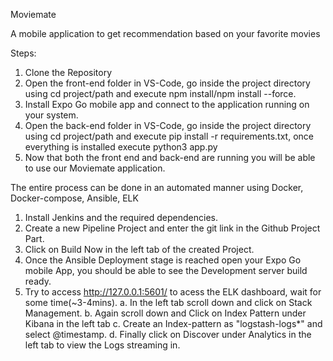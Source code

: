 M o v i e m a t e 

A mobile application to get recommendation based on your favorite movies

Steps:
1. Clone the Repository
2. Open the front-end folder in VS-Code, go inside the project directory using cd project/path
   and execute npm install/npm install --force.
4. Install Expo Go mobile app and connect to the application running on your system.
5. Open the back-end folder in VS-Code, go inside the project directory using cd project/path
   and execute pip install -r requirements.txt, once everything is installed execute python3 app.py
7. Now that both the front end and back-end are running you will be able to use our Moviemate application.

The entire process can be done in an automated manner using Docker, Docker-compose, Ansible, ELK
1. Install Jenkins and the required dependencies.
2. Create a new Pipeline Project and enter the git link in the Github Project Part.
3. Click on Build Now in the left tab of the created Project.
4. Once the Ansible Deployment stage is reached open your Expo Go mobile App, you should be able to see the
   Development server build ready.
5. Try to access http://127.0.0.1:5601/ to acess the ELK dashboard, wait for some time(~3-4mins).
   a. In the left tab scroll down and click on Stack Management.
   b. Again scroll down and Click on Index Pattern under Kibana in the left tab
   c. Create an Index-pattern as "logstash-logs*" and select @timestamp.
   d. Finally click on Discover under Analytics in the left tab to view the Logs streaming in.
 
 
